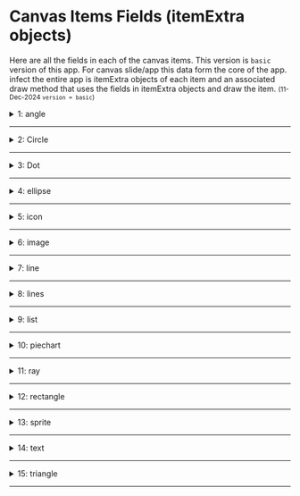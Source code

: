
# Canvas Items Fields (itemExtra objects)


Here are all the fields in each of the canvas items. This version is `basic` version of this app. For canvas slide/app this data form the core of the app. infect the entire app is itemExtra objects of each item and an associated draw method that uses the fields in itemExtra objects and draw the item.
<small>(11-Dec-2024 `version = basic`)</small>

<!-- 1 -->
<details>
  <summary>1: angle</summary>

```javascript
      uuid: uuid(),
      type : 'angle',
      x : 100,
      y : 100,

      radius: 25,
      ticks: 3,
      startAngle: -90,
      endAngle: 0,
      lineWidth: 1,
      showOrigin: true,

      color: "red",
      globalAlpha: 1
```  
</details>
<hr/>

<!-- 2 -->
<details>
  <summary>2: Circle</summary>

```javascript
      uuid: uuid(),
      type: 'circle',
      
      x: 150,
      y: 150,
      
      radius: 50,
      startAngle: 0,
      endAngle: 360,
      lineWidth: 1,
      dash: 0,
      gap: 0,
      
      filled: false,

      color: "gray",
      globalAlpha: 1
```  
</details>

<hr/>

<!-- 3 -->
<details>
  <summary>3: Dot</summary>

```javascript
     uuid: uuid(),
      type: 'dot',

      x: 100,
      y: 100,
      
      label: "label",
      dot_width: 25,
      text_color: "yellowbezier",
      text_size: 40,
      
      color: "red",
      globalAlpha: 1
```  
</details>
<hr/>

<!-- 4 -->
<details>
  <summary>4: ellipse</summary>

```javascript
        uuid: uuid(),
        type: 'ellipse',
        
        x: 100,
        y: 100,

        radiusX: 50,
        radiusY: 75,
        rotation: 0,

        startAngle: 0,
        endAngle: 360,

        lineWidth: 1,
        filled: false,

        color: "red",
        globalAlpha: 1
```  
</details>
<hr/>

<!-- 5 -->
<details>
  <summary>5: icon</summary>

```javascript
 uuid: uuid(),
      type: 'icon',

      x: 100,
      y: 100,

      text: "This is Heading",
      fontSize: 28,
      iconSize: 100,
      fontFamily: 'Arial',
      icon: '🦏',


      showBg: false,
      iconOnTop: true,
      iconErrorX: 0,
      iconErrorY: 0,
      bgColor: 'gray',
      
      color: "red",
      globalAlpha: 1
```  
</details>
<hr/>

<!-- 6 -->
<details>
  <summary>6: image</summary>

```javascript
  uuid: uuid(),
      type: 'image',

      x: 50,
      y: 50,
      
      src: '', //????
      image: null, //????
      
      width: 200,
      height: 200,

      globalAlpha: 1
```  
</details>
<hr/>
<!-- 7 -->
<details>
  <summary>7: line</summary>

```javascript
   uuid: uuid(),
      type: 'line',

      x1: 100,
      y1: 100,
      x2: 300,
      y2: 300,

      lineWidth: 1,
      dash     : 0,
      gap      : 0,

      color: "red",
      globalAlpha: 1
```  
</details>
<hr/>

<!-- 8 -->
<details>
  <summary>8: lines</summary>

```javascript
      uuid: uuid(),
      type: 'lines',

      x: 100,
      y: 100,

      drawBorder: false,
      filled: true,
      fillBg: false,
      bgColor: 'red',
      width: 300,
      height: 200,
      lines: [
        {x: 0, y: 35},
        {x: 70, y: 35},
        {x: 70, y: 20},
        {x: 100, y: 50},
        {x: 70, y: 80},
        {x: 70, y: 65},
        {x: 0, y: 65},
        {x: 0, y: 35}
      ],

      color: 'yellow',
      globalAlpha: 1
```  
</details>
<hr/>

<!-- 9 -->
<details>
  <summary>9: list</summary>

```javascript
   uuid: uuid(),
      type: 'list',

      x: 100,
      y: 100,
      text: `Hello 
Hello
Hello`,
   
      fontSize: 20,
      fontFamily: "Arial",

      lineHeightOffset: 10,
      xOffset: 25,

      color: "blue",
      globalAlpha: 1
```  
</details>
<hr/>

<!-- 10 -->
<details>
  <summary>10: piechart</summary>

```javascript
 uuid: uuid(),
      type: 'piechart',

      x: 100,
      y: 100,
      
      radius: 50,
      data:'[{"title": "A", "percent": 30, "color": "red"}, {"title": "B", "percent": 50, "color": "blue"}, {"title": "C", "percent": 20, "color": "green"}]',
      
      globalAlpha: 1
```  
</details>
<hr/>

<!-- 11 -->
<details>
  <summary>11: ray</summary>

```javascript
   uuid: uuid(),
      type: 'ray',

      x1: 100,
      y1: 100,
      x2: 300,
      y2: 300,

      arrowWidth: 8,
      arrowHeight: 12,
      startArrow: true,
      endArrow: true,
      lineWidth: 1,
      dash     : 0,
      gap      : 0,

      color: "red",
      globalAlpha: 1
```  
</details>
<hr/>
<!-- 12 -->
<details>
  <summary>12: rectangle</summary>

```javascript
      uuid: uuid(),
      type: 'rectangle',
      x: 100,
      y: 100,
      width: 100,
      height: 100,
      filled: true,
      lineWidth: 1,
      dash: 0,
      gap: 0,
      color: "red",
      globalAlpha: 1
```  
</details>
<hr/>

<!-- 13 -->
<details>
  <summary>13: sprite</summary>

```javascript
     uuid: uuid(),
      type: 'sprite',
      
      x: 100,
      y: 100,
      
      spriteId: "000",
      sheet: "students",
      sheetItem: "student_w_tablet",
      width: 0.5,
      height: 0.5,
      
      globalAlpha: 1
```  
</details>
<hr/>

<!-- 14 -->
<details>
  <summary>14: text</summary>

```javascript
   uuid: uuid(),
      type: 'text',

      x: 100,
      y: 100,

      text: "Add text..",
      fontSize: 30,
      fontFamily: "Arial",

      color: "black",
      globalAlpha: 1
```  
</details>
<hr/>

<!-- 15 -->
<details>
  <summary>15: triangle</summary>

```javascript
  uuid: uuid(),
      type: 'triangle',

      x1: 100,
      y1: 100,
      x2: 50,
      y2: 200,
      x3: 200,
      y3: 200,

      lineWidth: 2,
      filled: false,

      dash:0,
      gap:0,
      
      color: "red",
      globalAlpha: 1
```  
</details>
<hr/>